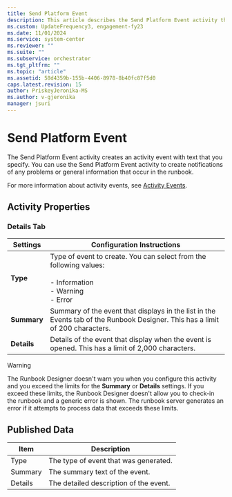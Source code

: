 ```yaml
---
title: Send Platform Event
description: This article describes the Send Platform Event activity that creates an activity event with text that you specify.
ms.custom: UpdateFrequency3, engagement-fy23
ms.date: 11/01/2024
ms.service: system-center
ms.reviewer: ""
ms.suite: ""
ms.subservice: orchestrator
ms.tgt_pltfrm: ""
ms.topic: "article"
ms.assetid: 58d4359b-155b-4406-8978-8b40fc87f5d0
caps.latest.revision: 15
author: PriskeyJeronika-MS
ms.author: v-gjeronika
manager: jsuri
---
```

# Send Platform Event

The Send Platform Event activity creates an activity event with text that you specify. You can use the Send Platform Event activity to create notifications of any problems or general information that occur in the runbook.  

For more information about activity events, see [Activity Events](../activity-events.md).  

## Activity Properties  

### Details Tab  

|Settings|Configuration Instructions|  
|--------------|--------------------------------|  
|**Type**|Type of event to create. You can select from the following values:<br /><br /> -   Information<br />-   Warning<br />-   Error|  
|**Summary**|Summary of the event that displays in the list in the Events tab of the Runbook Designer. This has a limit of 200 characters.|  
|**Details**|Details of the event that display when the event is opened. This has a limit of 2,000 characters.|  

> [!WARNING]
> The Runbook Designer doesn't warn you when you configure this activity and you exceed the limits for the **Summary** or **Details** settings. If you exceed these limits, the Runbook Designer doesn't allow you to check-in the runbook and a generic error is shown. The runbook server generates an error if it attempts to process data that exceeds these limits.  

## Published Data  

|Item|Description|  
|----------|-----------------|  
|Type|The type of event that was generated.|  
|Summary|The summary text of the event.|  
|Details|The detailed description of the event.|
